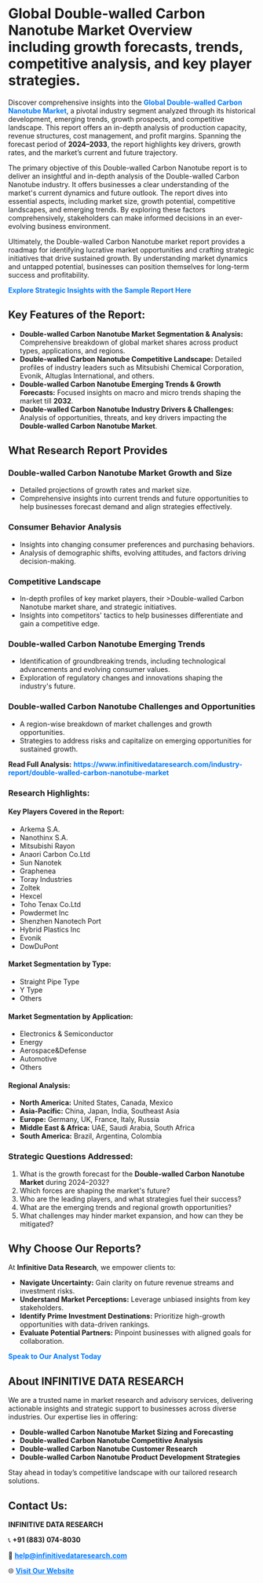 <h1>Global Double-walled Carbon Nanotube Market Overview including growth forecasts, trends, competitive analysis, and key player strategies.</h1>
<p>
Discover comprehensive insights into the 
<a href="https://www.infinitivedataresearch.com/industry-report/double-walled-carbon-nanotube-market" rel="dofollow" style="color: #007BFF; text-decoration: none;"><strong>Global Double-walled Carbon Nanotube Market</strong></a>, a pivotal industry segment analyzed through its historical development, emerging trends, growth prospects, and competitive landscape. This report offers an in-depth analysis of production capacity, revenue structures, cost management, and profit margins. Spanning the forecast period of <strong>2024–2033</strong>, the report highlights key drivers, growth rates, and the market’s current and future trajectory.
</p>
<p>
The primary objective of this Double-walled Carbon Nanotube report is to deliver an insightful and in-depth analysis of the Double-walled Carbon Nanotube industry. It offers businesses a clear understanding of the market's current dynamics and future outlook. The report dives into essential aspects, including market size, growth potential, competitive landscapes, and emerging trends. By exploring these factors comprehensively, stakeholders can make informed decisions in an ever-evolving business environment.
</p>
<p>
Ultimately, the Double-walled Carbon Nanotube market report provides a roadmap for identifying lucrative market opportunities and crafting strategic initiatives that drive sustained growth. By understanding market dynamics and untapped potential, businesses can position themselves for long-term success and profitability.
</p>
<p>
<a href="https://www.infinitivedataresearch.com/request-sample/reportId=105603" style="color: #007BFF; text-decoration: none;"><strong>Explore Strategic Insights with the Sample Report Here</strong></a>
</p>

<h2>Key Features of the Report:</h2>
<ul>
<li><strong>Double-walled Carbon Nanotube Market Segmentation & Analysis:</strong> Comprehensive breakdown of global market shares across product types, applications, and regions.</li>
<li><strong>Double-walled Carbon Nanotube Competitive Landscape:</strong> Detailed profiles of industry leaders such as Mitsubishi Chemical Corporation, Evonik, Altuglas International, and others.</li>
<li><strong>Double-walled Carbon Nanotube Emerging Trends & Growth Forecasts:</strong> Focused insights on macro and micro trends shaping the market till <strong>2032</strong>.</li>
<li><strong>Double-walled Carbon Nanotube Industry Drivers & Challenges:</strong> Analysis of opportunities, threats, and key drivers impacting the <strong>Double-walled Carbon Nanotube Market</strong>.</li>
</ul>

<h2>What Research Report Provides</h2>
<h3>Double-walled Carbon Nanotube Market Growth and Size</h3>
<ul>
<li>Detailed projections of growth rates and market size.</li>
<li>Comprehensive insights into current trends and future opportunities to help businesses forecast demand and align strategies effectively.</li>
</ul>

<h3>Consumer Behavior Analysis</h3>
<ul>
<li>Insights into changing consumer preferences and purchasing behaviors.</li>
<li>Analysis of demographic shifts, evolving attitudes, and factors driving decision-making.</li>
</ul>

<h3>Competitive Landscape</h3>
<ul>
<li>In-depth profiles of key market players, their >Double-walled Carbon Nanotube market share, and strategic initiatives.</li>
<li>Insights into competitors' tactics to help businesses differentiate and gain a competitive edge.</li>
</ul>

<h3>Double-walled Carbon Nanotube Emerging Trends</h3>
<ul>
<li>Identification of groundbreaking trends, including technological advancements and evolving consumer values.</li>
<li>Exploration of regulatory changes and innovations shaping the industry's future.</li>
</ul>

<h3>Double-walled Carbon Nanotube Challenges and Opportunities</h3>
<ul>
<li>A region-wise breakdown of market challenges and growth opportunities.</li>
<li>Strategies to address risks and capitalize on emerging opportunities for sustained growth.</li>
</ul>
<p><strong>Read Full Analysis:</strong> <a href="https://www.infinitivedataresearch.com/industry-report/double-walled-carbon-nanotube-market" rel="dofollow" style="color: #007BFF; text-decoration: none;"><strong>https://www.infinitivedataresearch.com/industry-report/double-walled-carbon-nanotube-market</strong></a></p>
<h3>Research Highlights:</h3>
<h4>Key Players Covered in the Report:</h4>
<ul><li>Arkema S.A.</li><li>Nanothinx S.A.</li><li>Mitsubishi Rayon</li><li>Anaori Carbon Co.Ltd</li><li>Sun Nanotek</li><li>Graphenea</li><li>Toray Industries</li><li>Zoltek</li><li>Hexcel</li><li>Toho Tenax Co.Ltd</li><li>Powdermet Inc</li><li>Shenzhen Nanotech Port</li><li>Hybrid Plastics Inc</li><li>Evonik</li><li>DowDuPont</li></ul>
<h4>Market Segmentation by Type:</h4>
<ul><li>Straight Pipe Type</li><li>Y Type</li><li>Others</li></ul>
<h4>Market Segmentation by Application:</h4>
<ul><li>Electronics &amp; Semiconductor</li><li>Energy</li><li>Aerospace&amp;Defense</li><li>Automotive</li><li>Others</li></ul>

<h4>Regional Analysis:</h4>
<ul>
<li><strong>North America:</strong> United States, Canada, Mexico</li>
<li><strong>Asia-Pacific:</strong> China, Japan, India, Southeast Asia</li>
<li><strong>Europe:</strong> Germany, UK, France, Italy, Russia</li>
<li><strong>Middle East & Africa:</strong> UAE, Saudi Arabia, South Africa</li>
<li><strong>South America:</strong> Brazil, Argentina, Colombia</li>
</ul>

<h3>Strategic Questions Addressed:</h3>
<ol>
<li>What is the growth forecast for the <strong>Double-walled Carbon Nanotube Market</strong> during 2024–2032?</li>
<li>Which forces are shaping the market's future?</li>
<li>Who are the leading players, and what strategies fuel their success?</li>
<li>What are the emerging trends and regional growth opportunities?</li>
<li>What challenges may hinder market expansion, and how can they be mitigated?</li>
</ol>

<h2>Why Choose Our Reports?</h2>
<p>At <strong>Infinitive Data Research</strong>, we empower clients to:</p>
<ul>
<li><strong>Navigate Uncertainty:</strong> Gain clarity on future revenue streams and investment risks.</li>
<li><strong>Understand Market Perceptions:</strong> Leverage unbiased insights from key stakeholders.</li>
<li><strong>Identify Prime Investment Destinations:</strong> Prioritize high-growth opportunities with data-driven rankings.</li>
<li><strong>Evaluate Potential Partners:</strong> Pinpoint businesses with aligned goals for collaboration.</li>
</ul>
<p><a href="https://www.infinitivedataresearch.com/industry-report/double-walled-carbon-nanotube-market" rel="dofollow" style="color: #007BFF; text-decoration: none;"><strong>Speak to Our Analyst Today</strong></a></p>

<h2>About INFINITIVE DATA RESEARCH</h2>
<p>We are a trusted name in market research and advisory services, delivering actionable insights and strategic support to businesses across diverse industries. Our expertise lies in offering:</p>
<ul>
<li><strong>Double-walled Carbon Nanotube Market Sizing and Forecasting</strong></li>
<li><strong>Double-walled Carbon Nanotube Competitive Analysis</strong></li>
<li><strong>Double-walled Carbon Nanotube Customer Research</strong></li>
<li><strong>Double-walled Carbon Nanotube Product Development Strategies</strong></li>
</ul>
<p>Stay ahead in today’s competitive landscape with our tailored research solutions.</p>

<h2>Contact Us:</h2>
<p><strong>INFINITIVE DATA RESEARCH</strong></p>
<p>📞 <strong>+91 (883) 074-8030</strong></p>
<p>📧 <strong><a href="mailto:help@infinitivedataresearch.com" style="color: #007BFF;">help@infinitivedataresearch.com</a></strong></p>
<p>🌐 <strong><a href="https://www.infinitivedataresearch.com" rel="dofollow" style="color: #007BFF;">Visit Our Website</a></strong></p>